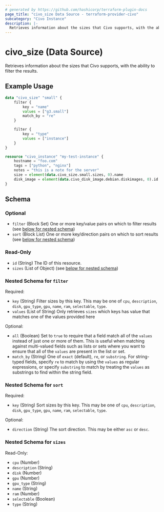 ```yaml
---
# generated by https://github.com/hashicorp/terraform-plugin-docs
page_title: "civo_size Data Source - terraform-provider-civo"
subcategory: "Civo Instance"
description: |-
  Retrieves information about the sizes that Civo supports, with the ability to filter the results.
---
```


# civo_size (Data Source)

Retrieves information about the sizes that Civo supports, with the ability to filter the results.

## Example Usage

```terraform
data "civo_size" "small" {
    filter {
        key = "name"
        values = ["g3.small"]
        match_by = "re"
    }

    filter {
        key = "type"
        values = ["instance"]
    }
}

resource "civo_instance" "my-test-instance" {
    hostname = "foo.com"
    tags = ["python", "nginx"]
    notes = "this is a note for the server"
    size = element(data.civo_size.small.sizes, 0).name
    disk_image = element(data.civo_disk_image.debian.diskimages, 0).id
}
```

<!-- schema generated by tfplugindocs -->
## Schema

### Optional

- `filter` (Block Set) One or more key/value pairs on which to filter results (see [below for nested schema](#nestedblock--filter))
- `sort` (Block List) One or more key/direction pairs on which to sort results (see [below for nested schema](#nestedblock--sort))

### Read-Only

- `id` (String) The ID of this resource.
- `sizes` (List of Object) (see [below for nested schema](#nestedatt--sizes))

<a id="nestedblock--filter"></a>
### Nested Schema for `filter`

Required:

- `key` (String) Filter sizes by this key. This may be one of `cpu`, `description`, `disk`, `gpu_type`, `gpu`, `name`, `ram`, `selectable`, `type`.
- `values` (List of String) Only retrieves `sizes` which keys has value that matches one of the values provided here

Optional:

- `all` (Boolean) Set to `true` to require that a field match all of the `values` instead of just one or more of them. This is useful when matching against multi-valued fields such as lists or sets where you want to ensure that all of the `values` are present in the list or set.
- `match_by` (String) One of `exact` (default), `re`, or `substring`. For string-typed fields, specify `re` to match by using the `values` as regular expressions, or specify `substring` to match by treating the `values` as substrings to find within the string field.


<a id="nestedblock--sort"></a>
### Nested Schema for `sort`

Required:

- `key` (String) Sort sizes by this key. This may be one of `cpu`, `description`, `disk`, `gpu_type`, `gpu`, `name`, `ram`, `selectable`, `type`.

Optional:

- `direction` (String) The sort direction. This may be either `asc` or `desc`.


<a id="nestedatt--sizes"></a>
### Nested Schema for `sizes`

Read-Only:

- `cpu` (Number)
- `description` (String)
- `disk` (Number)
- `gpu` (Number)
- `gpu_type` (String)
- `name` (String)
- `ram` (Number)
- `selectable` (Boolean)
- `type` (String)



